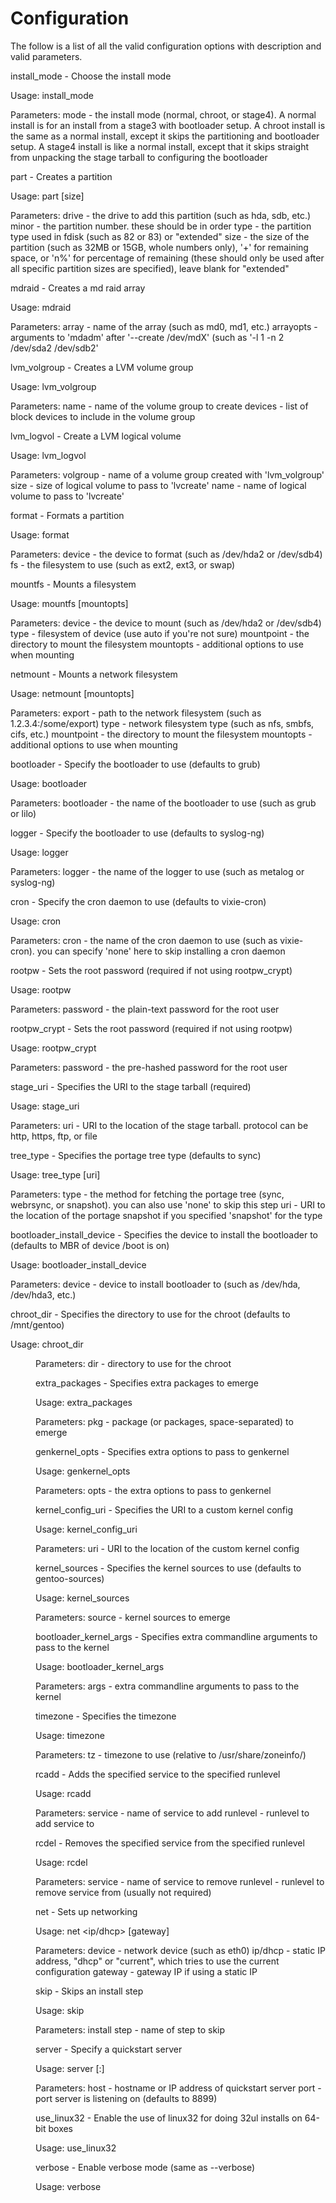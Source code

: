 # Configuration

The follow is a list of all the valid configuration options with description and
valid parameters.

install_mode - Choose the install mode

  Usage:
    install_mode <mode>

  Parameters:
    mode - the install mode (normal, chroot, or stage4). A normal install is
           for an install from a stage3 with bootloader setup. A chroot install
           is the same as a normal install, except it skips the partitioning
           and bootloader setup. A stage4 install is like a normal install,
           except that it skips straight from unpacking the stage tarball to
           configuring the bootloader


part - Creates a partition

  Usage:
    part <drive> <minor> <type> [size]

  Parameters:
    drive - the drive to add this partition (such as hda, sdb, etc.)
    minor - the partition number. these should be in order
    type  - the partition type used in fdisk (such as 82 or 83) or "extended"
    size  - the size of the partition (such as 32MB or 15GB, whole numbers
            only), '+' for remaining space, or 'n%' for percentage of remaining
            (these should only be used after all specific partition sizes are
            specified), leave blank for "extended"


mdraid - Creates a md raid array

  Usage:
    mdraid <array> <arrayopts>

  Parameters:
    array     - name of the array (such as md0, md1, etc.)
    arrayopts - arguments to 'mdadm' after '--create /dev/mdX' (such as
                '-l 1 -n 2 /dev/sda2 /dev/sdb2'


lvm_volgroup - Creates a LVM volume group

  Usage:
    lvm_volgroup <name> <devices>

  Parameters:
    name    - name of the volume group to create
    devices - list of block devices to include in the volume group


lvm_logvol - Create a LVM logical volume

  Usage:
    lvm_logvol <volgroup> <size> <name>

  Parameters:
    volgroup - name of a volume group created with 'lvm_volgroup'
    size     - size of logical volume to pass to 'lvcreate'
    name     - name of logical volume to pass to 'lvcreate'


format - Formats a partition

  Usage:
    format <device> <fs>

  Parameters:
    device - the device to format (such as /dev/hda2 or /dev/sdb4)
    fs     - the filesystem to use (such as ext2, ext3, or swap)


mountfs - Mounts a filesystem

  Usage:
    mountfs <device> <type> <mountpoint> [mountopts]

  Parameters:
    device     - the device to mount (such as /dev/hda2 or /dev/sdb4)
    type       - filesystem of device (use auto if you're not sure)
    mountpoint - the directory to mount the filesystem
    mountopts  - additional options to use when mounting


netmount - Mounts a network filesystem

  Usage:
    netmount <export> <type> <mountpoint> [mountopts]

  Parameters:
    export     - path to the network filesystem (such as 1.2.3.4:/some/export)
    type       - network filesystem type (such as nfs, smbfs, cifs, etc.)
    mountpoint - the directory to mount the filesystem
    mountopts  - additional options to use when mounting


bootloader - Specify the bootloader to use (defaults to grub)

  Usage:
    bootloader <bootloader>

  Parameters:
    bootloader - the name of the bootloader to use (such as grub or lilo)


logger - Specify the bootloader to use (defaults to syslog-ng)

  Usage:
    logger <logger>

  Parameters:
    logger - the name of the logger to use (such as metalog or syslog-ng)


cron - Specify the cron daemon to use (defaults to vixie-cron)

  Usage:
    cron <cron>

  Parameters:
    cron - the name of the cron daemon to use (such as vixie-cron). you can
           specify 'none' here to skip installing a cron daemon


rootpw - Sets the root password (required if not using rootpw_crypt)

  Usage:
    rootpw <password>

  Parameters:
    password - the plain-text password for the root user


rootpw_crypt - Sets the root password (required if not using rootpw)

  Usage:
    rootpw_crypt <password>

  Parameters:
    password - the pre-hashed password for the root user


stage_uri - Specifies the URI to the stage tarball (required)

  Usage:
    stage_uri <uri>

  Parameters:
    uri - URI to the location of the stage tarball. protocol can be http, https,
          ftp, or file


tree_type - Specifies the portage tree type (defaults to sync)

  Usage:
    tree_type <type> [uri]

  Parameters:
    type - the method for fetching the portage tree (sync, webrsync, or
           snapshot). you can also use 'none' to skip this step
    uri  - URI to the location of the portage snapshot if you specified
           'snapshot' for the type


bootloader_install_device - Specifies the device to install the bootloader to
                            (defaults to MBR of device /boot is on)

  Usage:
    bootloader_install_device <device>

  Parameters:
    device - device to install bootloader to (such as /dev/hda, /dev/hda3, etc.)


chroot_dir - Specifies the directory to use for the chroot (defaults to
             /mnt/gentoo)

  Usage:
    chroot_dir <dir>

  Parameters:
    dir - directory to use for the chroot


extra_packages - Specifies extra packages to emerge

  Usage:
    extra_packages <pkg>

  Parameters:
    pkg - package (or packages, space-separated) to emerge


genkernel_opts - Specifies extra options to pass to genkernel

  Usage:
    genkernel_opts <opts>

  Parameters:
    opts - the extra options to pass to genkernel


kernel_config_uri - Specifies the URI to a custom kernel config

  Usage:
    kernel_config_uri <uri>

  Parameters:
    uri - URI to the location of the custom kernel config


kernel_sources - Specifies the kernel sources to use (defaults to
                 gentoo-sources)

  Usage:
    kernel_sources <source>

  Parameters:
    source - kernel sources to emerge


bootloader_kernel_args - Specifies extra commandline arguments to pass to the kernel

  Usage:
    bootloader_kernel_args <args>

  Parameters:
    args - extra commandline arguments to pass to the kernel


timezone - Specifies the timezone

  Usage:
    timezone <tz>

  Parameters:
    tz - timezone to use (relative to /usr/share/zoneinfo/)


rcadd - Adds the specified service to the specified runlevel

  Usage:
    rcadd <service> <runlevel>

  Parameters:
    service  - name of service to add
    runlevel - runlevel to add service to


rcdel - Removes the specified service from the specified runlevel

  Usage:
    rcdel <service> <runlevel>

  Parameters:
    service  - name of service to remove
    runlevel - runlevel to remove service from (usually not required)


net - Sets up networking

  Usage:
    net <device> <ip/dhcp> [gateway]

  Parameters:
    device  - network device (such as eth0)
    ip/dhcp - static IP address, "dhcp" or 
              "current", which tries to use the current configuration
    gateway - gateway IP if using a static IP


skip - Skips an install step

  Usage:
    skip <install step>

  Parameters:
    install step - name of step to skip


server - Specify a quickstart server

  Usage:
    server <host>[:<port>]

  Parameters:
    host - hostname or IP address of quickstart server
    port - port server is listening on (defaults to 8899)


use_linux32 - Enable the use of linux32 for doing 32ul installs on 64-bit boxes

  Usage:
    use_linux32


verbose - Enable verbose mode (same as --verbose)

  Usage:
    verbose
